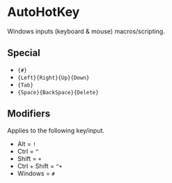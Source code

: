 # AutoHotKey

Windows inputs (keyboard & mouse) macros/scripting.

## Special

* `{#}`
* `{Left}{Right}{Up}{Down}`
* `{Tab}`
* `{Space}{BackSpace}{Delete}`

## Modifiers

Applies to the following key/input.

* Alt = `!`
* Ctrl = `^`
* Shift = `+`
* Ctrl + Shift = `^+`
* Windows = `#`

